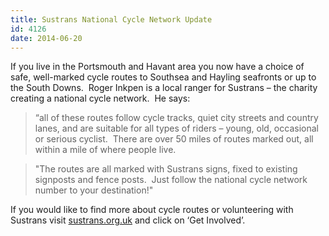 ```yaml
---
title: Sustrans National Cycle Network Update
id: 4126
date: 2014-06-20
---
```


If you live in the Portsmouth and Havant area you now have a choice of safe, well-marked cycle routes to Southsea and Hayling seafronts or up to the South Downs.  Roger Inkpen is a local ranger for Sustrans – the charity creating a national cycle network.  He says:

> “all of these routes follow cycle tracks, quiet city streets and country lanes, and are suitable for all types of riders – young, old, occasional or serious cyclist.  There are over 50 miles of routes marked out, all within a mile of where people live.

> "The routes are all marked with Sustrans signs, fixed to existing signposts and fence posts.  Just follow the national cycle network number to your destination!"

If you would like to find more about cycle routes or volunteering with Sustrans visit [sustrans.org.uk](http://sustrans.org.uk) and click on ‘Get Involved’.
